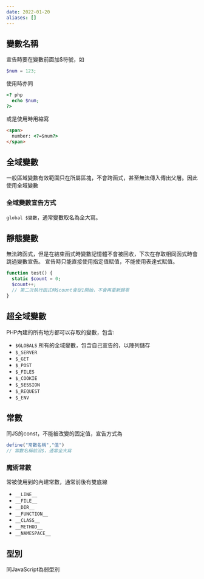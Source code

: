```yaml
---
date: 2022-01-20
aliases: []
---
```

## 變數名稱
宣告時要在變數前面加$符號，如
```php
$num = 123;
```
使用時亦同
```php
<? php
  echo $num;
?>
```
或是使用時用縮寫
```html
<span>
  number: <?=$num?>
</span>
```

## 全域變數
一般區域變數有效範圍只在所屬區塊，不會跨函式，甚至無法傳入傳出父層。因此使用全域變數
### 全域變數宣告方式
`global $變數`，通常變數取名為全大寫。

## 靜態變數
無法跨函式，但是在結束函式時變數記憶體不會被回收，下次在存取相同函式時會跳過變數宣告。
宣告時只能直接使用指定值賦值，不能使用表達式賦值。
```php
function test() {
  static $count = 0;
  $count++;
  // 第二次執行函式時$count會從1開始，不會再重新歸零
}
```

## 超全域變數
PHP內建的所有地方都可以存取的變數，包含:
- `$GLOBALS`  所有的全域變數，包含自己宣告的，以陣列儲存
- `$_SERVER`
- `$_GET`
- `$_POST`
- `$_FILES`
- `$_COOKIE`
- `$_SESSION`
- `$_REQUEST`
- `$_ENV`

## 常數
同JS的const，不能被改變的固定值，宣告方式為
```php
define("常數名稱","值")
// 常數名稱前沒$，通常全大寫
```
### 魔術常數
常被使用到的內建常數，通常前後有雙底線
- `__LINE__`
- `__FILE__`
- `__DIR__`
- `__FUNCTION__`
- `__CLASS__`
- `__METHOD__`
- `__NAMESPACE__`

## 型別
同JavaScript為弱型別
